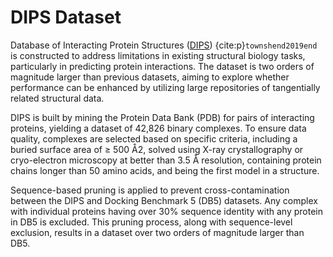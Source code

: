 # DIPS Dataset

Database of Interacting Protein Structures ([DIPS](https://github.com/drorlab/DIPS)) {cite:p}`townshend2019end` is constructed to address limitations in existing structural biology tasks, particularly in predicting protein interactions. The dataset is two orders of magnitude larger than previous datasets, aiming to explore whether performance can be enhanced by utilizing large repositories of tangentially related structural data.

DIPS is built by mining the Protein Data Bank (PDB) for pairs of interacting proteins, yielding a dataset of 42,826 binary complexes. To ensure data quality, complexes are selected based on specific criteria, including a buried surface area of ≥ 500 Å2, solved using X-ray crystallography or cryo-electron microscopy at better than 3.5 Å resolution, containing protein chains longer than 50 amino acids, and being the first model in a structure.

Sequence-based pruning is applied to prevent cross-contamination between the DIPS and Docking Benchmark 5 (DB5) datasets. Any complex with individual proteins having over 30% sequence identity with any protein in DB5 is excluded. This pruning process, along with sequence-level exclusion, results in a dataset over two orders of magnitude larger than DB5.
